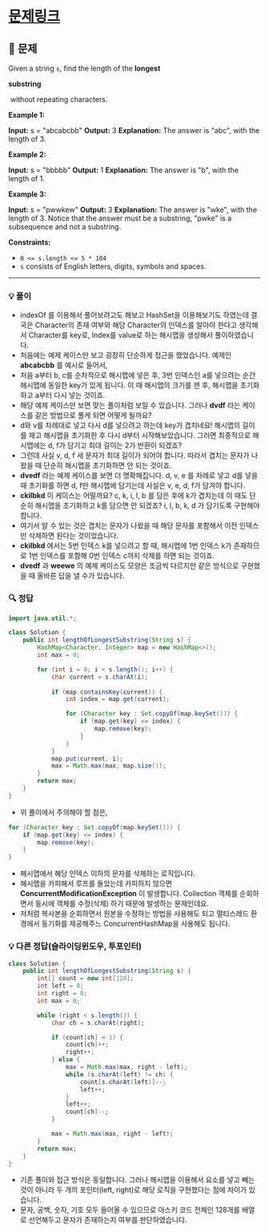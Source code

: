 # [문제링크](https://leetcode.com/problems/longest-substring-without-repeating-characters/description/)

## 📝 문제

Given a string `s`, find the length of the **longest** 

**substring**

 without repeating characters.

**Example 1:**

**Input:** s = "abcabcbb"
**Output:** 3
**Explanation:** The answer is "abc", with the length of 3.

**Example 2:**

**Input:** s = "bbbbb"
**Output:** 1
**Explanation:** The answer is "b", with the length of 1.

**Example 3:**

**Input:** s = "pwwkew"
**Output:** 3
**Explanation:** The answer is "wke", with the length of 3.
Notice that the answer must be a substring, "pwke" is a subsequence and not a substring.

**Constraints:**

- `0 <= s.length <= 5 * 104`
- `s` consists of English letters, digits, symbols and spaces.

---

### 💡 풀이

- indexOf 를 이용해서 풀어보려고도 해보고 HashSet을 이용해보기도 하였는데 결국은 Character의 존재 여부와 해당 Character의 인덱스를 알아야 한다고 생각해서 Character를 key로, Index를 value로 하는 해시맵을 생성해서 풀이하였습니다.
- 처음에는 예제 케이스만 보고 굉장히 단순하게 접근을 했었습니다. 예제인 **abcabcbb** 를 예시로 들어서,
- 처음 a부터 b, c를 순차적으로 해시맵에 넣은 후, 3번 인덱스인 a를 넣으려는 순간 해시맵에 동일한 key가 있게 됩니다. 이 때 해시맵의 크기를 잰 후, 해시맵을 초기화하고 a부터 다시 넣는 것이죠.
- 해당 예제 케이스만 보면 맞는 풀이처럼 보일 수 있습니다. 그러나 **dvdf** 라는 케이스를 같은 방법으로 풀게 되면 어떻게 될까요?
- d와 v를 차례대로 넣고 다시 d를 넣으려고 하는데 key가 겹치네요! 해시맵의 길이를 재고 해시맵을 초기화한 후 다시 d부터 시작해보았습니다. 그러면 최종적으로 해시맵에는 d, f가 담기고 최대 길이는 2가 반환이 되겠죠?
- 그런데 사실 v, d, f 세 문자가 최대 길이가 되어야 합니다. 따라서 겹치는 문자가 나왔을 때 단순히 해시맵을 초기화하면 안 되는 것이죠.
- **dvedf** 라는 예제 케이스를 보면 더 명확해집니다. d, v, e 를 차례로 넣고 d를 넣을 때 초기화를 하면 d, f만 해시맵에 담기는데 사실은 v, e, d, f가 담겨야 합니다.
- **ckilbkd** 이 케이스는 어떨까요? c, k, i, l, b 를 담은 후에 k가 겹치는데 이 때도 단순히 해시맵을 초기화하고 k를 담으면 안 되겠죠? i, l, b, k, d 가 담기도록 구현해야 합니다.
- 여기서 알 수 있는 것은 겹치는 문자가 나왔을 때 해당 문자를 포함해서 이전 인덱스만 삭제하면 된다는 것이었습니다.
- **ckilbkd** 에서는 5번 인덱스 k를 넣으려고 할 때, 해시맵에 1번 인덱스 k가 존재하므로 1번 인덱스를 포함해 0번 인덱스 c까지 삭제를 하면 되는 것이죠.
- **dvedf** 과 **weewe** 의 예제 케이스도 모양은 조금씩 다르지만 같은 방식으로 구현했을 때 올바른 답을 낼 수가 있습니다.

### 🔍 정답

```java
import java.util.*;

class Solution {
    public int lengthOfLongestSubstring(String s) {
        HashMap<Character, Integer> map = new HashMap<>();
        int max = 0;

        for (int i = 0; i < s.length(); i++) {
            char current = s.charAt(i);
    
            if (map.containsKey(current)) {
                int index = map.get(current);

                for (Character key : Set.copyOf(map.keySet())) {
                    if (map.get(key) <= index) {
                        map.remove(key);
                    }
                }
            }
            map.put(current, i);
            max = Math.max(max, map.size());
        }
        return max;
    }
}
```

- 위 풀이에서 주의해야 할 점은,

```java
for (Character key : Set.copyOf(map.keySet())) {
	if (map.get(key) <= index) {
		map.remove(key);
	}
}
```

- 해시맵에서 해당 인덱스 이하의 문자를 삭제하는 로직입니다.
- 해시맵을 카피해서 루프를 돌았는데 카피하지 않으면 **ConcurrentModificationException** 이 발생합니다. Collection 객체를 순회하면서 동시에 객체를 수정(삭제) 하기 때문에 발생하는 문제인데요.
- 저처럼 복사본을 순회하면서 원본을 수정하는 방법을 사용해도 되고 멀티스레드 환경에서 동기화를 제공해주느 ConcurrentHashMap을 사용해도 됩니다.

### 💡 다른 정답(슬라이딩윈도우, 투포인터)

```java
class Solution {
    public int lengthOfLongestSubstring(String s) {
        int[] count = new int[128];
        int left = 0;
        int right = 0;
        int max = 0;

        while (right < s.length()) {
            char ch = s.charAt(right);

            if (count[ch] < 1) {
                count[ch]++;
                right++;
            } else {
                max = Math.max(max, right - left);
                while (s.charAt(left) != ch) {
                    count[s.charAt(left)]--;
                    left++;
                }
                left++;
                count[ch]--;
            }

            max = Math.max(max, right - left);
        }
        return max;
    }
}
```

- 기존 풀이와 접근 방식은 동일합니다. 그러나 해시맵을 이용해서 요소를 넣고 빼는 것이 아니라 두 개의 포인터(left, right)로 해당 로직을 구현했다는 점에 차이가 있습니다.
- 문자, 공백, 숫자, 기호 모두 들어올 수 있으므로 아스키 코드 전체인 128개를 배열로 선언해두고 문자가 존재하는지 여부를 판단하였습니다.